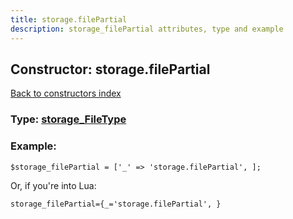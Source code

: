 ```yaml
---
title: storage.filePartial
description: storage_filePartial attributes, type and example
---
```

## Constructor: storage.filePartial  
[Back to constructors index](index.md)






### Type: [storage\_FileType](../types/storage_FileType.md)


### Example:

```
$storage_filePartial = ['_' => 'storage.filePartial', ];
```  

Or, if you're into Lua:  


```
storage_filePartial={_='storage.filePartial', }

```


